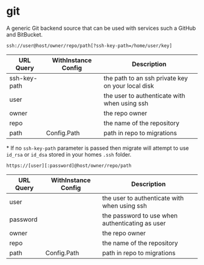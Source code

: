 # git

A generic Git backend source that can be used with services such a GitHub and BitBucket.

`ssh://user@host/owner/repo/path[?ssh-key-path=/home/user/key]`

| URL Query  | WithInstance Config | Description |
|------------|---------------------|-------------|
| ssh-key-path | | the path to an ssh private key on your local disk |
| user | | the user to authenticate with when using ssh |
| owner | | the repo owner |
| repo | | the name of the repository |
| path | Config.Path | path in repo to migrations |

\* If no `ssh-key-path` parameter is passed then migrate will attempt to use `id_rsa` or `id_dsa` stored in your homes `.ssh` folder.

`https://[user][:password]@host/owner/repo/path`

| URL Query  | WithInstance Config | Description |
|------------|---------------------|-------------|
| user | | the user to authenticate with when using ssh |
| password | | the password to use when authenticating as user |
| owner | | the repo owner |
| repo | | the name of the repository |
| path | Config.Path | path in repo to migrations |
